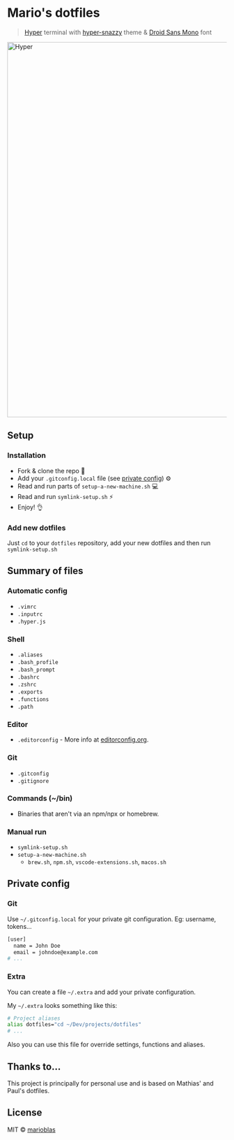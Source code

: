 # Mario's dotfiles

> [Hyper](https://github.com/zeit/hyper) terminal with [hyper-snazzy](https://github.com/sindresorhus/hyper-snazzy) theme & [Droid Sans Mono](https://fonts.google.com/?query=droid+sans+mono) font

<img src="https://user-images.githubusercontent.com/3719969/81431222-b9e28080-9158-11ea-9d4d-7fe49c50ed31.png" width="859" alt="Hyper">

## Setup

### Installation
- Fork & clone the repo 🔀
- Add your `.gitconfig.local` file (see [private config](#private-config)) ⚙
- Read and run parts of `setup-a-new-machine.sh` 💻
- Read and run `symlink-setup.sh` ⚡️
- Enjoy! 👌

### Add new dotfiles
Just `cd` to your `dotfiles` repository, add your new dotfiles and then run `symlink-setup.sh`

## Summary of files

### Automatic config
* `.vimrc`
* `.inputrc`
* `.hyper.js`

### Shell
* `.aliases`
* `.bash_profile`
* `.bash_prompt`
* `.bashrc`
* `.zshrc`
* `.exports`
* `.functions`
* `.path`

### Editor
* `.editorconfig` - More info at [editorconfig.org](http://editorconfig.org/).

### Git
* `.gitconfig`
* `.gitignore`

### Commands (~/bin)
* Binaries that aren't via an npm/npx or homebrew.

### Manual run
* `symlink-setup.sh`
* `setup-a-new-machine.sh`
  * `brew.sh`, `npm.sh`, `vscode-extensions.sh`, `macos.sh`

## Private config

### Git
Use `~/.gitconfig.local` for your private git configuration. Eg: username, tokens...

```bash
[user]
  name = John Doe
  email = johndoe@example.com
# ...
```

### Extra
You can create a file `~/.extra` and add your private configuration.

My `~/.extra` looks something like this:
```bash
# Project aliases
alias dotfiles="cd ~/Dev/projects/dotfiles"
# ...
```
Also you can use this file for override settings, functions and aliases.

## Thanks to...
This project is principally for personal use and is based on Mathias' and Paul's dotfiles.

## License
MIT © [marioblas](https://github.com/marioblas)
